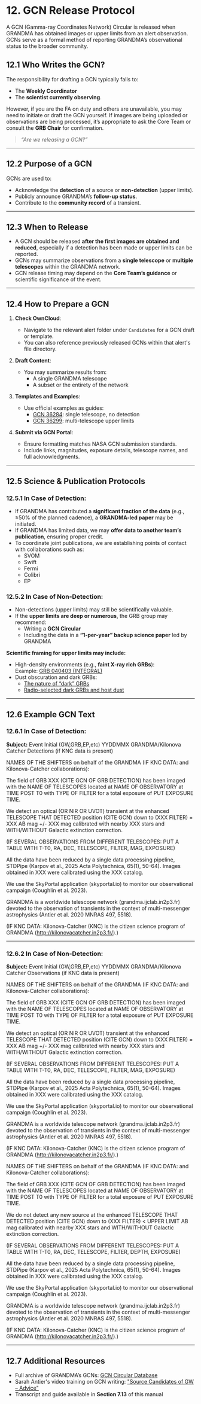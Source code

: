 # 12. GCN Release Protocol

A GCN (Gamma-ray Coordinates Network) Circular is released when GRANDMA has obtained images or upper limits from an alert observation. GCNs serve as a formal method of reporting GRANDMA’s observational status to the broader community.

## 12.1 Who Writes the GCN?

The responsibility for drafting a GCN typically falls to:
- The **Weekly Coordinator** 
- The **scientist currently observing**.

However, if you are the FA on duty and others are unavailable, you may need to initiate or draft the GCN yourself. If images are being uploaded or observations are being processed, it’s appropriate to ask the Core Team or consult the **GRB Chair** for confirmation.
> *“Are we releasing a GCN?”*

---

## 12.2 Purpose of a GCN

GCNs are used to:
- Acknowledge the **detection** of a source or **non-detection** (upper limits).
- Publicly announce GRANDMA’s **follow-up status**.
- Contribute to the **community record** of a transient.

---

## 12.3 When to Release

- A GCN should be released **after the first images are obtained and reduced**, especially if a detection has been made or upper limits can be reported.
- GCNs may summarize observations from a **single telescope** or **multiple telescopes** within the GRANDMA network.
- GCN release timing may depend on the **Core Team’s guidance** or scientific significance of the event.

---

## 12.4 How to Prepare a GCN

1. **Check OwnCloud**:  
   - Navigate to the relevant alert folder under `Candidates` for a GCN draft or template.
   - You can also reference previously released GCNs within that alert's file directory.

2. **Draft Content**:
   - You may summarize results from:
     - A single GRANDMA telescope
     - A subset or the entirety of the network

3. **Templates and Examples**:  
   - Use official examples as guides:  
     - [GCN 36284](https://gcn.nasa.gov/circulars/36284?query=GRANDMA&startDate=&endDate=): single telescope, no detection  
     - [GCN 36299](https://gcn.nasa.gov/circulars/36299?query=GRANDMA&startDate=&endDate=): multi-telescope upper limits

4. **Submit via GCN Portal**:
   - Ensure formatting matches NASA GCN submission standards.
   - Include links, magnitudes, exposure details, telescope names, and full acknowledgments.

---

## 12.5 Science & Publication Protocols

### 12.5.1 In Case of Detection:

- If GRANDMA has contributed a **significant fraction of the data** (e.g., ≥50% of the planned cadence), a **GRANDMA-led paper** may be initiated.
- If GRANDMA has limited data, we may **offer data to another team’s publication**, ensuring proper credit.
- To coordinate joint publications, we are establishing points of contact with collaborations such as:
  - SVOM
  - Swift
  - Fermi
  - Colibri
  - EP

 ### 12.5.2 In Case of Non-Detection:

- Non-detections (upper limits) may still be scientifically valuable.
- If the **upper limits are deep or numerous**, the GRB group may recommend:
  - Writing a **GCN Circular**  
  - Including the data in a **“1-per-year” backup science paper** led by GRANDMA

**Scientific framing for upper limits may include:**
- High-density environments (e.g., **faint X-ray rich GRBs**):  
  Example: [GRB 040403 (INTEGRAL)](https://arxiv.org/abs/astro-ph/0412012)
- Dust obscuration and dark GRBs:  
  - [The nature of “dark” GRBs](https://doi.org/10.1051/0004-6361/201015458)  
  - [Radio-selected dark GRBs and host dust](https://iopscience.iop.org/article/10.3847/1538-4357/ac8feb)

---

## 12.6 Example GCN Text

### 12.6.1 In Case of Detection:

**Subject:** Event Initial (GW,GRB,EP,etc) YYDDMMX GRANDMA/Kilonova Catcher Detections (if KNC data is present)

NAMES OF THE SHIFTERS on behalf of the GRANDMA (IF KNC DATA: and Kilonova-Catcher collaborations): 

The field of GRB XXX (CITE GCN OF GRB DETECTION) has been imaged with the NAME OF TELESCOPES located at NAME OF OBSERVATORY at TIME POST T0 with TYPE OF FILTER for a total exposure of PUT EXPOSURE TIME.

We detect an optical (OR NIR OR UVOT) transient at the enhanced TELESCOPE THAT DETECTED position (CITE GCN) down to (XXX FILTER) = XXX AB mag +/- XXX mag calibrated with nearby XXX stars and WITH/WITHOUT Galactic extinction correction.

(IF SEVERAL OBSERVATIONS FROM DIFFERENT TELESCOPES: PUT A TABLE WITH T-T0, RA, DEC, TELESCOPE, FILTER, MAG, EXPOSURE)

All the data have been reduced by a single data processing pipeline, STDPipe (Karpov et al., 2025 Acta Polytechnica, 65(1), 50-64). Images obtained in XXX were calibrated using the XXX catalog.

We use the SkyPortal application (skyportal.io) to monitor our observational campaign (Coughlin et al. 2023).

GRANDMA is a worldwide telescope network (grandma.ijclab.in2p3.fr) devoted to the observation of transients in the context of multi-messenger astrophysics (Antier et al. 2020 MNRAS 497, 5518).

(IF KNC DATA: Kilonova-Catcher (KNC) is the citizen science program of GRANDMA (http://kilonovacatcher.in2p3.fr/).)

---

### 12.6.2 In Case of Non-Detection:

**Subject:** Event Initial (GW,GRB,EP,etc) YYDDMMX GRANDMA/Kilonova Catcher Observations (if KNC data is present)

NAMES OF THE SHIFTERS on behalf of the GRANDMA (IF KNC DATA: and Kilonova-Catcher collaborations):

The field of GRB XXX (CITE GCN OF GRB DETECTION) has been imaged with the NAME OF TELESCOPES located at NAME OF OBSERVATORY at TIME POST T0 with TYPE OF FILTER for a total exposure of PUT EXPOSURE TIME.

We detect an optical (OR NIR OR UVOT) transient at the enhanced TELESCOPE THAT DETECTED position (CITE GCN) down to (XXX FILTER) = XXX AB mag +/- XXX mag calibrated with nearby XXX stars and WITH/WITHOUT Galactic extinction correction.

(IF SEVERAL OBSERVATIONS FROM DIFFERENT TELESCOPES: PUT A TABLE WITH T-T0, RA, DEC, TELESCOPE, FILTER, MAG, EXPOSURE)

All the data have been reduced by a single data processing pipeline, STDPipe (Karpov et al., 2025 Acta Polytechnica, 65(1), 50-64). Images obtained in XXX were calibrated using the XXX catalog.

We use the SkyPortal application (skyportal.io) to monitor our observational campaign (Coughlin et al. 2023).

GRANDMA is a worldwide telescope network (grandma.ijclab.in2p3.fr) devoted to the observation of transients in the context of multi-messenger astrophysics (Antier et al. 2020 MNRAS 497, 5518).

(IF KNC DATA: Kilonova-Catcher (KNC) is the citizen science program of GRANDMA (http://kilonovacatcher.in2p3.fr/).)

NAMES OF THE SHIFTERS on behalf of the GRANDMA (IF KNC DATA: and Kilonova-Catcher collaborations):

The field of GRB XXX (CITE GCN OF GRB DETECTION) has been imaged with the NAME OF TELESCOPES located at NAME OF OBSERVATORY at TIME POST T0 with TYPE OF FILTER for a total exposure of PUT EXPOSURE TIME.

We do not detect any new source at the enhanced TELESCOPE THAT DETECTED position (CITE GCN) down to (XXX FILTER) < UPPER LIMIT AB mag calibrated with nearby XXX stars and WITH/WITHOUT Galactic extinction correction.

(IF SEVERAL OBSERVATIONS FROM DIFFERENT TELESCOPES: PUT A TABLE WITH T-T0, RA, DEC, TELESCOPE, FILTER, DEPTH, EXPOSURE)

All the data have been reduced by a single data processing pipeline, STDPipe (Karpov et al., 2025 Acta Polytechnica, 65(1), 50-64). Images obtained in XXX were calibrated using the XXX catalog.

We use the SkyPortal application (skyportal.io) to monitor our observational campaign (Coughlin et al. 2023).

GRANDMA is a worldwide telescope network (grandma.ijclab.in2p3.fr) devoted to the observation of transients in the context of multi-messenger astrophysics (Antier et al. 2020 MNRAS 497, 5518).

(IF KNC DATA: Kilonova-Catcher (KNC) is the citizen science program of GRANDMA (http://kilonovacatcher.in2p3.fr/).)

---
## 12.7 Additional Resources

- Full archive of GRANDMA’s GCNs: [GCN Circular Database](https://gcn.nasa.gov/circulars?query=GRANDMA&startDate=&endDate=)  
- Sarah Antier's video training on GCN writing: ["Source Candidates of GW – Advice"](https://www.youtube.com/watch?v=u7M2Xhf2c5U&t=707s)  
- Transcript and guide available in **Section 7.13** of this manual
